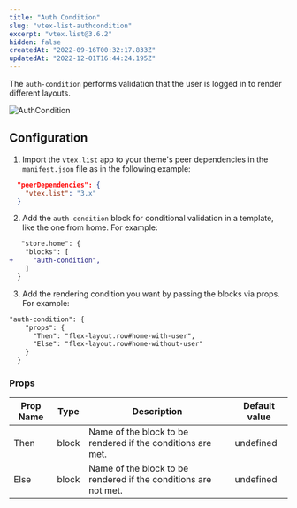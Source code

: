```yaml
---
title: "Auth Condition"
slug: "vtex-list-authcondition"
excerpt: "vtex.list@3.6.2"
hidden: false
createdAt: "2022-09-16T00:32:17.833Z"
updatedAt: "2022-12-01T16:44:24.195Z"
---
```

The `auth-condition` performs validation that the user is logged in to render different layouts.

![AuthCondition](https://user-images.githubusercontent.com/67066494/190255470-dda6e057-0a38-480c-8e10-31e6a93acca1.gif)

## Configuration

1. Import the `vtex.list` app to your theme's peer dependencies in the `manifest.json` file as in the following example:

```json
  "peerDependencies": {
    "vtex.list": "3.x"
  }
```

2. Add the `auth-condition` block for conditional validation in a template, like the one from home. For example:

```diff
   "store.home": {
    "blocks": [
+     "auth-condition",
    ]
  }
```

3. Add the rendering condition you want by passing the blocks via props. For example:

```diff
"auth-condition": {
    "props": {
      "Then": "flex-layout.row#home-with-user",
      "Else": "flex-layout.row#home-without-user"
    }
  }
```

### Props

| Prop Name | Type  | Description                                                     | Default value |
| --------- | ----- | --------------------------------------------------------------- | ------------- |
| Then      | block | Name of the block to be rendered if the conditions are met.     | undefined     |
| Else      | block | Name of the block to be rendered if the conditions are not met. | undefined     |